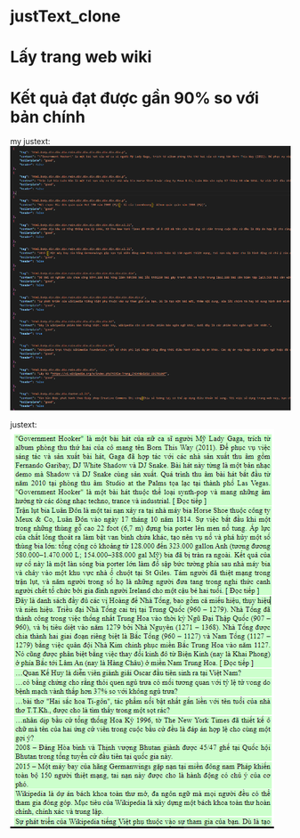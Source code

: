 # justText_clone
# Lấy trang web wiki
# Kết quả đạt được gần 90% so với bản chính
my justext:
![alt text](https://github.com/Kaioken3000/justText_clone/blob/master/my_justext.PNG?raw=true)

justext:
![alt text](https://github.com/Kaioken3000/justText_clone/blob/master/img_from_justext.PNG?raw=true)
